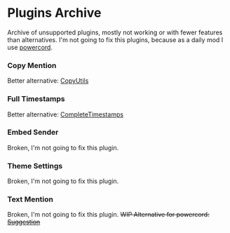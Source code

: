 # Plugins Archive
Archive of unsupported plugins, mostly not working or with fewer features than alternatives.
I'm not going to fix this plugins, because as a daily mod I use [powercord](https://github.com/powercord-org/powercord).

### Copy Mention
Better alternative: [CopyUtils](https://github.com/polop2301/BD-Plugins/blob/master/Plugins/CopyUtils/CopyUtils.plugin.js)

### Full Timestamps
Better alternative: [CompleteTimestamps](https://github.com/mwittrien/BetterDiscordAddons/tree/master/Plugins/CompleteTimestamps)

### Embed Sender
Broken, I'm not going to fix this plugin.

### Theme Settings
Broken, I'm not going to fix this plugin.

### Text Mention
Broken, I'm not going to fix this plugin. ~~WIP Alternative for powercord: [Suggestion](https://github.com/powercord-community/suggestions/issues/1)~~
